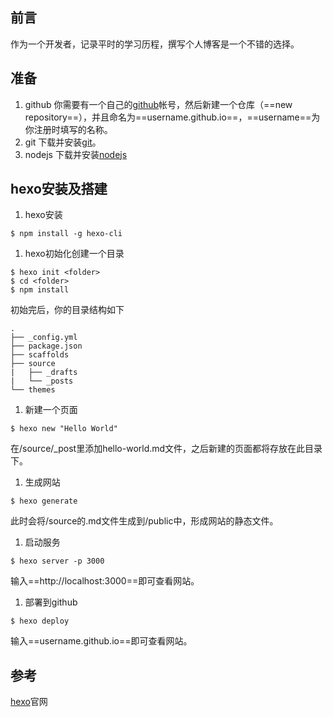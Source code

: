 ## 前言
作为一个开发者，记录平时的学习历程，撰写个人博客是一个不错的选择。
## 准备
1. github
你需要有一个自己的[github](https://github.com/)帐号，然后新建一个仓库（==new repository==），并且命名为==username.github.io==，==username==为你注册时填写的名称。
1. git
下载并安装[git](https://git-scm.com/)。
1. nodejs
下载并安装[nodejs](https://nodejs.org/)
## hexo安装及搭建
1. hexo安装
```shell
$ npm install -g hexo-cli
```
1. hexo初始化创建一个目录

```shell
$ hexo init <folder>
$ cd <folder>
$ npm install
```
初始完后，你的目录结构如下

```
.
├── _config.yml
├── package.json
├── scaffolds
├── source
|   ├── _drafts
|   └── _posts
└── themes
```
1. 新建一个页面

```shell
$ hexo new "Hello World"
```
在/source/_post里添加hello-world.md文件，之后新建的页面都将存放在此目录下。
1. 生成网站

```shell
$ hexo generate
```
此时会将/source的.md文件生成到/public中，形成网站的静态文件。
1. 启动服务

```shell
$ hexo server -p 3000
```
输入==http://localhost:3000==即可查看网站。
1. 部署到github

```shell
$ hexo deploy
```
输入==username.github.io==即可查看网站。
## 参考
[hexo](https://hexo.io/zh-cn/)官网